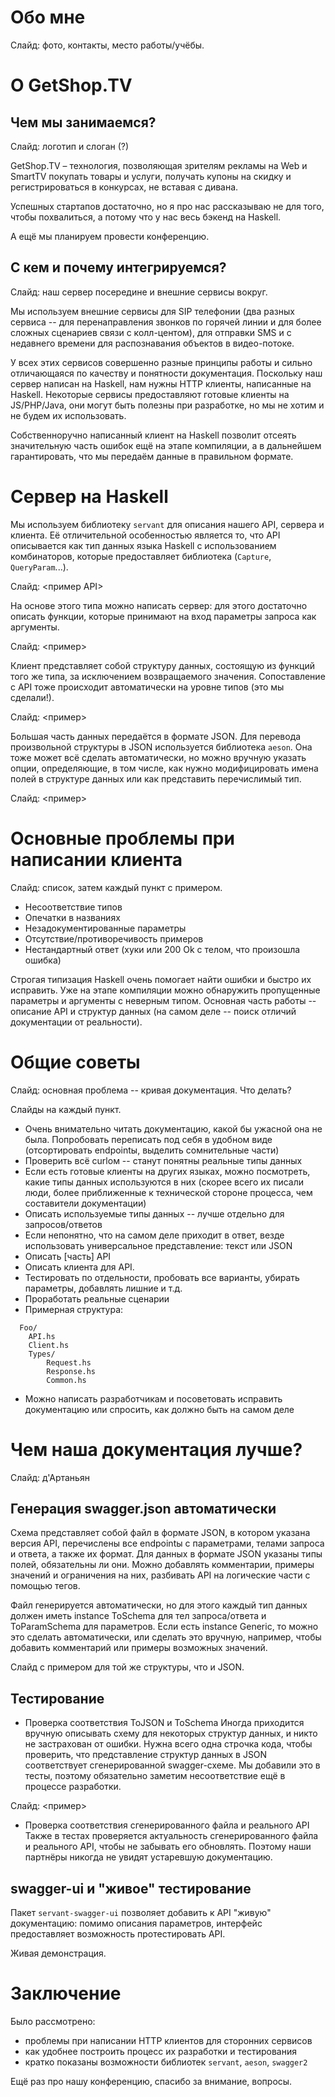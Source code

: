 Обо мне
===

Cлайд: фото, контакты, место работы/учёбы.

О GetShop.TV
===

Чем мы занимаемся?
---

Слайд: логотип и слоган (?)

GetShop.TV – технология, позволяющая зрителям рекламы на Web и SmartTV
покупать товары и услуги, получать купоны на скидку и регистрироваться в
конкурсах, не вставая с дивана.

Успешных стартапов достаточно, но я про нас рассказываю не для того, чтобы
похвалиться, а потому что у нас весь бэкенд на Haskell.

А ещё мы планируем провести конференцию.

С кем и почему интегрируемся?
---

Слайд: наш сервер посередине и внешние сервисы вокруг.

Мы используем внешние сервисы для SIP телефонии (два разных сервиса -- для
перенаправления звонков по горячей линии и для более сложных сценариев связи
с колл-центом), для отправки SMS и с недавнего времени для распознавания
объектов в видео-потоке.

У всех этих сервисов совершенно разные принципы работы и сильно отличающаяся
по качеству и понятности документация. Поскольку наш сервер написан на
Haskell, нам нужны HTTP клиенты, написанные на Haskell. Некоторые сервисы
предоставляют готовые клиенты на JS/PHP/Java, они могут быть полезны
при разработке, но мы не хотим и не будем их использовать.

Собственноручно написанный клиент на Haskell позволит отсеять значительную
часть ошибок ещё на этапе компиляции, а в дальнейшем гарантировать, что
мы передаём данные в правильном формате.

Сервер на Haskell
===

Мы используем библиотеку `servant` для описания нашего API, сервера и клиента.
Её отличительной особенностью является то, что API описывается как тип
данных языка Haskell с использованием комбинаторов, которые предоставляет
библиотека (`Capture`, `QueryParam`...).

Слайд: <пример API>

На основе этого типа можно написать сервер: для этого достаточно описать
функции, которые принимают на вход параметры запроса как аргументы.

Слайд: <пример>

Клиент представляет собой структуру данных, состоящую из функций того же
типа, за исключением возвращаемого значения. Сопоставление с API тоже
происходит автоматически на уровне типов (это мы сделали!).

Слайд: <пример>

Большая часть данных передаётся в формате JSON. Для перевода произвольной
структуры в JSON используется библиотека `aeson`. Она тоже может всё сделать
автоматически, но можно вручную указать опции, определяющие, в том числе,
как нужно модифицировать имена полей в структуре данных или как представить
перечислимый тип.

Слайд: <пример>

Основные проблемы при написании клиента
===

Слайд: список, затем каждый пункт с примером.

- Несоответствие типов
- Опечатки в названиях
- Незадокументированные параметры
- Отсутствие/противоречивость примеров
- Нестандартный ответ (хуки или 200 Ok с телом, что произошла ошибка)

Строгая типизация Haskell очень помогает найти ошибки и быстро их исправить.
Уже на этапе компиляции можно обнаружить пропущенные параметры и аргументы
с неверным типом. Основная часть работы -- описание API и структур данных
(на самом деле -- поиск отличий документации от реальности).

Общие советы
===

Слайд: основная проблема -- кривая документация. Что делать?

Слайды на каждый пункт.
- Очень внимательно читать документацию, какой бы ужасной она не была.
  Попробовать переписать под себя в удобном виде (отсортировать endpointы,
  выделить сомнительные части)
- Проверить всё curlом -- станут понятны реальные типы данных
- Если есть готовые клиенты на других языках, можно посмотреть, какие типы
  данных используются в них (скорее всего их писали люди, более приближенные
  к технической стороне процесса, чем составители документации)
- Описать используемые типы данных -- лучше отдельно для запросов/ответов
- Если непонятно, что на самом деле приходит в ответ, везде использовать
  универсальное представление: текст или JSON
- Описать [часть] API
- Описать клиента для API.
- Тестировать по отдельности, пробовать все варианты, убирать параметры,
  добавлять лишние и т.д.
- Проработать реальные сценарии
- Примерная структура:

```
  Foo/
    API.hs
    Client.hs
    Types/
        Request.hs
        Response.hs
        Common.hs
```

- Можно написать разработчикам и посоветовать исправить документацию или
  спросить, как должно быть на самом деле

Чем наша документация лучше?
===

Слайд: д'Артаньян

Генерация swagger.json автоматически
---

Схема представляет собой файл в формате JSON, в котором указана версия
API, перечислены все endpointы с параметрами, телами запроса и ответа, а также
их формат. Для данных в формате JSON указаны типы полей, обязательны ли они.
Можно добавлять комментарии, примеры значений и ограничения на них,
разбивать API на логические части с помощью тегов.

Файл генерируется автоматически, но для этого каждый тип данных должен
иметь instance ToSchema для тел запроса/ответа и ToParamSchema для параметров.
Если есть instance Generic, то можно это сделать автоматически, или сделать это
вручную, например, чтобы добавить комментарий или примеры возможных значений.

Слайд с примером для той же структуры, что и JSON.

Тестирование
---

- Проверка соответствия ToJSON и ToSchema
  Иногда приходится вручную описывать схему для некоторых структур данных, и
  никто не застрахован от ошибки.
  Нужна всего одна строчка кода, чтобы проверить, что представление структур
  данных в JSON соответствует сгенерированной swagger-схеме. Мы добавили это
  в тесты, поэтому обязательно заметим несоответствие ещё в процессе разработки.

Слайд: <пример>

- Проверка соответствия сгенерированного файла и реального API
  Также в тестах проверяется актуальность сгенерированного файла и реального API,
  чтобы не забывать его обновлять. Поэтому наши партнёры никогда не увидят
  устаревшую документацию.

swagger-ui и "живое" тестирование
---

Пакет `servant-swagger-ui` позволяет добавить к API "живую" документацию:
помимо описания параметров, интерфейс предоставляет возможность протестировать
API.

Живая демонстрация.

Заключение
===

Было рассмотрено:
- проблемы при написании HTTP клиентов для сторонних сервисов
- как удобнее построить процесс их разработки и тестирования
- кратко показаны возможности библиотек `servant`, `aeson`, `swagger2`

Ещё раз про нашу конференцию, спасибо за внимание, вопросы.
